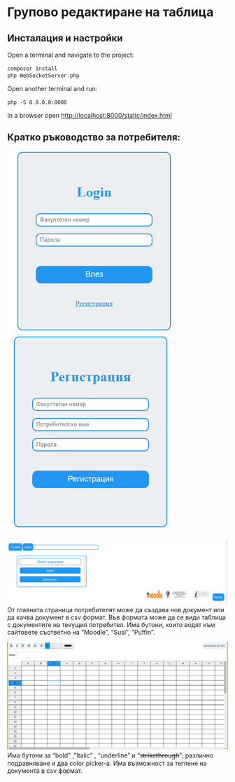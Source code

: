 # Групово редактиране на таблица

## Инсталация и настройки
Open a terminal and navigate to the project:
```
composer install
php WebSocketServer.php
```

Open another terminal and run:
```
php -S 0.0.0.0:8000
```

In a browser open [http://localhost:8000/static/index.html](http://localhost:8000/static/index.html)

## Кратко ръководство за потребителя:
![login](/static/img/login.png)
![register](/static/img/register.png)


![main](/static/img/main.png)
От главната страница потребителят може да създава нов документ или да качва документ в csv формат. Във формата може да се види таблица с документите на текущия потребител.
Има бутони, които водят към сайтовете съответно на “Moodle”, “Susi”, “Puffin”.

![main](/static/img/document.png)
Има бутони за “bold” ,”Italic” , “underline” и “s̶t̶r̶i̶k̶e̶t̶h̶r̶o̶u̶g̶h̶”; различно подравняване и два color picker-a.
Има възможност за теглене на документа в csv формат.
